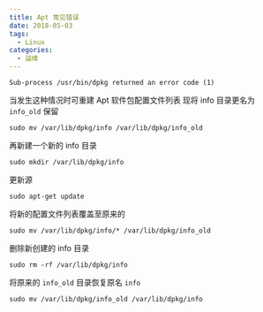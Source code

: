 ```yaml
---
title: Apt 常见错误
date: 2018-05-03
tags:
  - Linux
categories:
  - 运维
---
```


```shell
Sub-process /usr/bin/dpkg returned an error code (1)
```

当发生这种情况时可重建 Apt 软件包配置文件列表
现将 info 目录更名为 `info_old` 保留

```shell
sudo mv /var/lib/dpkg/info /var/lib/dpkg/info_old
```

再新建一个新的 info 目录

```shell
sudo mkdir /var/lib/dpkg/info
```

更新源

```shell
sudo apt-get update
```

将新的配置文件列表覆盖至原来的

```shell
sudo mv /var/lib/dpkg/info/* /var/lib/dpkg/info_old
```

删除新创建的 info 目录

```shell
sudo rm -rf /var/lib/dpkg/info
```

将原来的 `info_old` 目录恢复原名 `info`

```shell
sudo mv /var/lib/dpkg/info_old /var/lib/dpkg/info
```
